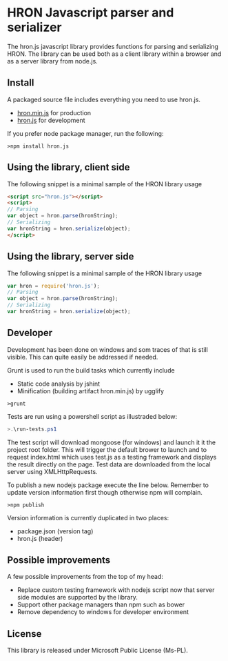 HRON Javascript parser and serializer
=====================================
The hron.js javascript library provides functions for parsing and serializing HRON. The library can be used both as a client library within a browser and as a server library from node.js. 

Install
-------
A packaged source file includes everything you need to use hron.js.

* [hron.min.js](./hron.min.js) for production
* [hron.js](./hron.js) for development

If you prefer node package manager, run the following:

```Batchfile
>npm install hron.js
```

Using the library, client side
------------------------------
The following snippet is a minimal sample of the HRON library usage
```HTML
<script src="hron.js"></script>
<script>
// Parsing
var object = hron.parse(hronString);
// Serializing
var hronString = hron.serialize(object);
</script>
```

Using the library, server side
------------------------------
The following snippet is a minimal sample of the HRON library usage

```javascript
var hron = require('hron.js');
// Parsing
var object = hron.parse(hronString);
// Serializing
var hronString = hron.serialize(object);
```

Developer
-------------
Development has been done on windows and som traces of that is still visible. This can quite easily be addressed if needed.

Grunt is used to run the build tasks which currently include
* Static code analysis by jshint
* Minification (building artifact hron.min.js) by ugglify

```Batchfile
>grunt
```

Tests are run using a powershell script as illustraded below:

```Powershell
>.\run-tests.ps1
```
The test script will download mongoose (for windows) and launch it it the project root folder. This will trigger the default brower to launch and to request index.html which uses test.js as a testing framework and displays the result directly on the page. Test data are downloaded from the local server using XMLHttpRequests.

To publish a new nodejs package execute the line below. Remember to update version information first though otherwise npm will complain.

```Batchfile
>npm publish
```

Version information is currently duplicated in two places:
 - package.json (version tag)
 - hron.js (header)


Possible improvements
----------------------------
A few possible improvements from the top of my head:

 - Replace custom testing framework with nodejs script now that server side modules are supported by the library.
 - Support other package managers than npm such as bower
 - Remove dependency to windows for developer environment

License
-------
This library is released under Microsoft Public License (Ms-PL).
